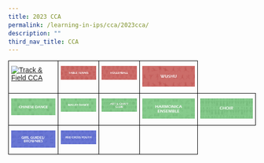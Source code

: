 ```yaml
---
title: 2023 CCA
permalink: /learning-in-ips/cca/2023cca/
description: ""
third_nav_title: CCA
---
```

<style type="text/css">
.tg  {border-collapse:collapse;border-spacing:0;}
.tg td{border-color:black;border-style:solid;border-width:1px;font-family:Arial, sans-serif;font-size:14px;
  overflow:hidden;padding:10px 5px;word-break:normal;}
.tg th{border-color:black;border-style:solid;border-width:1px;font-family:Arial, sans-serif;font-size:14px;
  font-weight:normal;overflow:hidden;padding:10px 5px;word-break:normal;}
.tg .tg-0lax{text-align:left;vertical-align:top}
</style>
<table class="tg">
<thead>
  <tr>
    <th class="tg-0lax">
<a href="https://sites.google.com/moe.edu.sg/ips-tnf-cca/home">
<img width="127" alt="Track &amp; Field CCA" src="https://staging.d3nhhzbd955diy.amplifyapp.com/images/Track%20&amp;%20Field%20CCA.jpg"></a></th>
    <th class="tg-0lax">
<a href="https://sites.google.com/moe.edu.sg/ips-tbtn-cca/home">
<img width="127" alt="Table Tennis CCA" src="/images/Table%20Tennis%20CCA.jpg"></a></th>
    <th class="tg-0lax">
<a href="https://sites.google.com/moe.edu.sg/ips-vb-cca/home">
<img width="126" alt="Volleyball CCA" src="/images/Volleyball%20CCA.jpg"></a></th>
    <th class="tg-0lax">
<a href="https://sites.google.com/moe.edu.sg/ips-ws-cca/home">
<img width="188" alt="Wushu CCA" src="/images/Wushu%20CCA.jpg"></a></th>
  </tr>
	
 <tr>
    <td class="tg-0lax">
<a href="https://sites.google.com/moe.edu.sg/ips-chinese-dance-cca/home">
<img width="127" alt="Chinese Dance" src="/images/Chinese%20Dance%20CCA.jpg"></a></td>
    <td class="tg-0lax">
<a href="https://sites.google.com/moe.edu.sg/ips-malay-dance-cca/home">
<img width="127" alt="Malay Dance" src="/images/Malay%20Dance%20CCA.jpg"></a></td>
    <td class="tg-0lax">
<a href="https://sites.google.com/moe.edu.sg/ips-ancc-cca/home">
<img width="127" alt="Art and Craft Club" src="/images/Art%20&amp;%20Craft%20Club%20CCA.jpg"></a></td>

<td class="tg-0lax">
<a href="https://sites.google.com/moe.edu.sg/ips-he-cca/home">
<img width="127" alt="Harmonica" src="/images/Harmonica%20Ensemble%20CCA.jpg"></a></td>
    <td class="tg-0lax">
<a href="https://sites.google.com/moe.edu.sg/ips-choir-cca/home">
<img width="188" alt="Choir" src="/images/Choir%20CCA.jpg"></a></td>

  </tr>

  <tr>
    <td class="tg-0lax">
<a href="https://sites.google.com/moe.edu.sg/ips-gg-b-cca/home">
<img width="127" alt="Girl Guides Brownies" src="/images/Girl%20Guides%20and%20Brownies%20CCA.jpg"></a></td>
    <td class="tg-0lax">
<a href="https://sites.google.com/moe.edu.sg/ips-rcy-cca/home">
<img width="127" alt="Red Cross Youth" src="/images/Red%20Cross%20Youth%20CCA.jpg"></a></td>
    <td class="tg-0lax">
    </td><td class="tg-0lax">
  </td></tr>
	
 

</thead></table>
